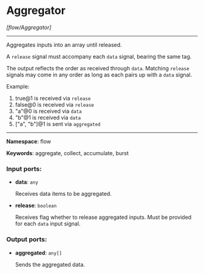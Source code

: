 # Aggregator

_[flow/Aggregator]_

---

Aggregates inputs into an array until released.

A `release` signal must accompany each `data` signal, bearing the same tag.

The output reflects the order as received through `data`. Matching `release` signals may come in any order as long as each pairs up with a `data` signal.

Example:
1. true@1 is received via `release`
2. false@0 is received via `release`
3. "a"@0 is received via `data`
4. "b"@1 is received via `data`
5. ["a", "b"]@1 is sent via `aggregated`

---

__Namespace__: flow

__Keywords__: aggregate, collect, accumulate, burst

### Input ports:

* __data__: ` any `

    Receives data items to be aggregated.


* __release__: ` boolean `

    Receives flag whether to release aggregated inputs. Must be provided for each `data` input signal.

### Output ports:

* __aggregated__: ` any[] `

    Sends the aggregated data.


